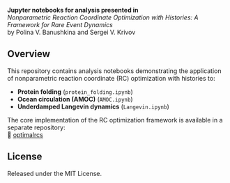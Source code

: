 **Jupyter notebooks for analysis presented in**  
*Nonparametric Reaction Coordinate Optimization with Histories: A Framework for Rare Event Dynamics*  
by Polina V. Banushkina and Sergei V. Krivov

## Overview

This repository contains analysis notebooks demonstrating the application of nonparametric reaction coordinate (RC) optimization with histories to:

- **Protein folding** (`protein_folding.ipynb`)
- **Ocean circulation (AMOC)** (`AMOC.ipynb`)
- **Underdamped Langevin dynamics** (`Langevin.ipynb`)

The core implementation of the RC optimization framework is available in a separate repository:  
🔗 [optimalrcs](https://github.com/krivovsv/optimalrcs)

## License

Released under the MIT License.
